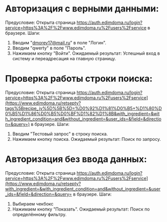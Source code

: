 # Авторизация с верными данными:
Предусловие: Открыта страница https://auth.edimdoma.ru/login?service=https%3A%2F%2Fwww.edimdoma.ru%2Fusers%2Fservice в браузере.
Шаги:
1. Вводим "dmorev17@mail.ru" в поле "Логин".
2. Вводим "qwerty" в поле "Пароль".
3. Нажимаем кнопку "Войти".
Ожидаемый результат: Успешный вход в систему и переадресация на главную страницу.

# Проверка работы строки поиска:
Предусловие: Открыта страница https://auth.edimdoma.ru/login?service=https%3A%2F%2Fwww.edimdoma.ru%2Fusers%2Fservice](https://www.edimdoma.ru/retsepty?tags%5Brecipe_jv%5D%5B%5D=%D0%92%D1%81%D0%B5+%D1%80%D0%B5%D1%86%D0%B5%D0%BF%D1%82%D1%8B&with_ingredient=&with_ingredient_condition=and&without_ingredient=&user_ids=&field=&direction=&query=) в браузере.
Шаги:
1. Вводим "Тестовый запрос" в строку поиска.
2. Нажимаем кнопку поиска.
Ожидаемый результат: Поиск по запросу.

# Авторизация без ввода данных:
Предусловие: Открыта страница https://auth.edimdoma.ru/login?service=https%3A%2F%2Fwww.edimdoma.ru%2Fusers%2Fservice](https://www.edimdoma.ru/retsepty?with_ingredient=&with_ingredient_condition=and&without_ingredient=&user_ids=&field=&direction=&query= в браузере.
Шаги:
1. Выбираем чекбокс
2. Нажимаем кнопку "Показать".
Ожидаемый результат: Поиск по определённому фильтру.

